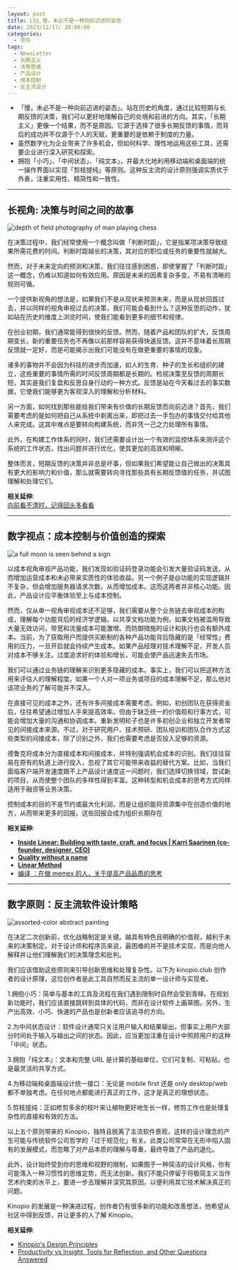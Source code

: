 ```yaml
---
layout: post
title: L51_慢，未必不是一种向前迈进的姿态
date: 2023/12/17/ 20:00:00
categories:
  - 资讯
tags:
  - NewsLetter
  - 长期主义
  - 决策思维
  - 产品设计
  - 成本控制
  - 反主流设计
---
```

- 「慢，未必不是一种向前迈进的姿态」。站在历史的角度，通过比较短期与长期反馈的决策，我们可以更好地理解自己的处境和前进的方向。其实，「长期主义」更像一个结果，而不是原因。它源于选择了很多长期反馈的事情，而背后的成功并不仅源于个人的天赋，更重要的是依赖于制度的力量。
- 虽然数字化为企业带来了许多机会，但如何科学、理性地运用这些工具，还需要企业进行深入研究和探索。
- 拥抱「小巧」、「中间状态」、「纯文本」，并最大化地利用移动端和桌面端的统一操作界面以实现「剪枝提纯」等原则。这种反主流的设计原则强调实质优于外表，注重实用性、精简性和一致性。

---

## 长视角: 决策与时间之间的故事

![depth of field photography of man playing chess](https://pics.naaln.com/blog/2023-12-18-5e9ca6.jpeg-basicBlog)

在决策过程中，我们经常使用一个概念叫做「判断时距」，它是指某项决策导致结果所需花费的时间。判断时距越长的决策，其对应的职位或任务的重要性就越大。

然而，对于未来定向的预测和决策，我们往往感到困惑，即使掌握了「判断时距」这一概念，仍难以知道如何有效应用。原因是未来的因素复杂多变，不易有清晰的规则可循。

一个提供新视角的想法是，如果我们不是从现状来预测未来，而是从现状回首过去，并以同样的视角审视过去的决策，我们可能会看到什么？这种反思的动作，犹如站在历史的维度上浏览时间，使我们能看到更多的细节和规律。

在创业初期，我们通常能得到很快的反馈。然而，随着产品和团队的扩大，反馈周期变长，新的重要任务也不再像以前那样容易获得快速反馈。这并不意味着长周期反馈就一定好，而是可能揭示出我们可能没有在做更重要的事情的现象。

诸多的事物并不会因为科技的进步而加速，如人的生育、种子的生长和组织的建立，这些重要的事情所需的时间反馈周期都是长期的。检视决策至反馈的周期长短，其实是我们复盘和反思自身行动的一种方式。反馈是站在今天看过去的事实数据，它使我们能够更为客观深入的理解和分析材料。

另一方面，如何找到那些能给我们带来有价值的长期反馈而向前迈进？首先，我们需要考虑的是如何把自己从系统中剥离出来，即把过去一手包办的事情交付给其他人来完成。这其中难点是要转向构建系统，而非凭一己之力处理所有事情。

此外，在构建工作体系的同时，我们还需要设计出一个有效的监控体系来测评这个系统的工作状态，找出问题并进行优化，使其更加的高效和明晰。

整体而言，短期反馈的决策并非总是坏事，但如果我们希望能让自己做出的决策具有更大的影响力和价值，那么就需要转向寻找那些具有长期反馈值的任务，并试图理解和处理它们。

**相关延伸**:  
[向前看不清时，记得回头多看看](https://xiaobot.net/post/009016cc-96c4-4161-a118-01aa6dc98f0c)

---

## 数字视点：成本控制与价值创造的探索

![a full moon is seen behind a sign](https://pics.naaln.com/blog/2023-12-18-772fec.jpeg-basicBlog)

以成本视角审视产品功能，我们发现如验证码登录功能会引发大量验证码发送，从而增加运营成本和未必带来实质性的体验收益。另一个例子是@功能的实现逻辑并不复杂，但会增加服务器请求次数，从而增加成本。这而这两者并非核心功能。因此，产品设计应平衡体验至上与成本控制。

然而，仅从单一视角审视成本还不足够，我们需要从整个业务链去审视成本的构成，理解每个功能背后的经济学逻辑。以共享文档功能为例，如果文档被滥用导致大量无效访问，带宽和流量成本可能激增。而防御措施的设计和执行也会有额外成本。当前，为了获取用户而提供买断制的各种产品功能背后隐藏的是「经常性」费用的压力，一旦开启就会持续产生成本。如果产品经理对技术理解不足，开发人员对成本不够关注，过度追求好的体验和增长，可能会使产品迅速失去市场。

我们可以通过业务链的理解来识别更多隐藏的成本。事实上，我们可以把这种方法用来评估人的理解程度。如果一个人对一项业务或项目的成本理解不足，那么他对该项业务的了解可能并不深入。

在直接可见的成本之外，还有许多间接成本需要考虑。例如，初创团队在获得资金后，往往希望通过增加人手来提高效率。但由于缺乏统一的价值观和行事方式，可能会增加大量的沟通和协调成本。重新发明轮子也是许多初创企业和独立开发者常见的间接成本来源。不过，对于研究用户、技术预研、团队培训和团队合作方式这些类型的间接成本，除了识别之外，我们也需要考虑是否投入足够的资源。

德鲁克将成本分为直接成本和间接成本，并特别强调机会成本的识别。我们往往容易在原有的轨道上进行投入，忽视了其它可能带来收益的替代方案。比如，当我们面临客户端开发速度跟不上产品设计速度这一问题时，我们选择切换领域，尝试新的项目，从而使整个团队的多样性得到丰富。这种转型和机会成本的思考方式同样适用于融资等业务决策。

控制成本的目的不是节约或最大化利润，而是让组织能将资源集中在创造价值的地方，从而带来更多的回报。这些回报会成为组织长期存在

**相关延伸**:  
- [**Inside Linear: Building with taste, craft, and focus | Karri Saarinen (co-founder, designer, CEO)**](https://www.lennyspodcast.com/inside-linear-building-with-taste-craft-and-focus-karri-saarinen-co-founder-designer-ceo/#transcript)
- [**Quality without a name**](https://twitter.com/karrisaarinen/status/1710331542369914903)
- [**Linear Method**](https://linear.app/method)
- [编译 ：在做 memex 的人，关于提高产品品质的思考](https://xiaobot.net/post/3b481242-58d4-42ab-8710-1b398de256d3)

---

## 数字原则：反主流软件设计策略

![assorted-color abstract painting](https://pics.naaln.com/blog/2023-12-18-e27a4a.jpeg-basicBlog)

在决定二次创新前，优化战略制定是关键。越具有特色且明确的价值观，越利于未来的决策制定。对于设计师和程序员来说，最困难的并不是技术实现，而是向他人解释并让他们理解我们的决策理念和批判。

我们应该借助这些原则来引导创新思维和处理复杂性。以下为 kinopio.club 创作者的设计原理，这位创作者是此工具自然而反主流的单一设计师与实现者。

1.拥抱小巧：简单与基本的工具及流程在我们遇到限制时自然会受到青睐。在规划新功能时，我们应该直接跳转到具体的代码，而非在设计软件上画草图。另外，生产出高效、小巧、快速的产品也是创新者应该追寻的方向。

2.为中间状态设计：软件设计通常只关注用户输入和结果输出，但事实上用户大部分时间处于输入与输出之间的状态。因此，应当更加注重在设计中照顾用户的这种「中间」状态。

3.拥抱「纯文本」：文本和完整 URL 是计算的基础单位，它们可复制、可粘贴，也是最灵活的共享方式。

4.为移动端和桌面端设计统一接口：无论是 mobile first 还是 only desktop/web 都不单独考虑。在任何地点都能进行真正的工作，这才是真正的理想状态。

5.剪枝提纯：正如修剪多余的枝叶来让植物更好地生长一样，修剪工作也是处理复杂性的直接和有效的方法。

以上五个原则带来的 Kinopio，独特且脱离了主流软件景观，这样的设计理念的产生可能与传统软件公司哲学的「过于规范化」有关。此类公司常常在无形中陷入固有的发展模式，而忽略了对产品本质的理解与尊重，最终导致了产品的退化。

此外，设计始终受到你的思维和视野的限制，如果囿于一种简洁的设计风格，你有可能落入一种习惯性的思维定势，而无法创新。我们不能只停留于将极简主义当作艺术约束的水平上，要进一步去理解并深究其原因，以便利用其它技术解决真正的问题。

Kinopio 的发展是一种演进过程，创作者仍有很多新的功能和改善想法，他希望从社区中得到反馈，并让更多的人了解 Kinopio。

**相关延伸**:  
- [Kinopio's Design Principles](https://pketh.org/design-principles.html)
- [Productivity vs Insight, Tools for Reflection, and Other Questions Answered](https://pketh.org/kinopio-qa.html)


